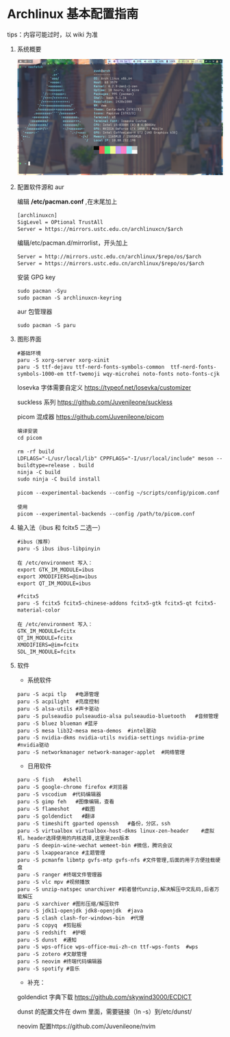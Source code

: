 # Archlinux 基本配置指南

tips：内容可能过时，以 wiki 为准

1. 系统概要

   ![alt ](./demo.png)

2. 配置软件源和 aur

   编辑 **/etc/pacman.conf** ,在末尾加上

   ```
   [archlinuxcn]
   SigLevel = OPtional TrustAll
   Server = https://mirrors.ustc.edu.cn/archlinuxcn/$arch
   ```

   编辑/etc/pacman.d/mirrorlist，开头加上

   ```
   Server = http://mirrors.ustc.edu.cn/archlinux/$repo/os/$arch
   Server = https://mirrors.ustc.edu.cn/archlinux/$repo/os/$arch
   ```

   安装 GPG key

   ```
   sudo pacman -Syu
   sudo pacman -S archlinuxcn-keyring
   ```

   aur 包管理器

   ```
   sudo pacman -S paru
   ```

3. 图形界面

   ```
   #基础环境
   paru -S xorg-server xorg-xinit
   paru -S ttf-dejavu ttf-nerd-fonts-symbols-common  ttf-nerd-fonts-symbols-1000-em ttf-twemoji wqy-microhei noto-fonts noto-fonts-cjk
   ```

   Iosevka 字体需要自定义
   https://typeof.net/Iosevka/customizer

   suckless 系列
   https://github.com/Juvenileone/suckless

   picom 混成器
   https://github.com/Juvenileone/picom

   ```
   编译安装
   cd picom

   rm -rf build
   LDFLAGS="-L/usr/local/lib" CPPFLAGS="-I/usr/local/include" meson --buildtype=release . build
   ninja -C build
   sudo ninja -C build install

   picom --experimental-backends --config ~/scripts/config/picom.conf

   使用
   picom --experimental-backends --config /path/to/picom.conf
   ```

4. 输入法（ibus 和 fcitx5 二选一）

   ```
   #ibus（推荐）
   paru -S ibus ibus-libpinyin

   在 /etc/environment 写入：
   export GTK_IM_MODULE=ibus
   export XMODIFIERS=@im=ibus
   export QT_IM_MODULE=ibus
   ```

   ```
   #fcitx5
   paru -S fcitx5 fcitx5-chinese-addons fcitx5-gtk fcitx5-qt fcitx5-material-color

   在 /etc/environment 写入：
   GTK_IM_MODULE=fcitx
   QT_IM_MODULE=fcitx
   XMODIFIERS=@im=fcitx
   SDL_IM_MODULE=fcitx
   ```

5. 软件

   - 系统软件

   ```
   paru -S acpi tlp   #电源管理
   paru -S acpilight  #亮度控制
   paru -S alsa-utils #声卡驱动
   paru -S pulseaudio pulseaudio-alsa pulseaudio-bluetooth   #音频管理
   paru -S bluez blueman #蓝牙
   paru -S mesa lib32-mesa mesa-demos  #intel驱动
   paru -S nvidia-dkms nvidia-utils nvidia-settings nvidia-prime   #nvidia驱动
   paru -S networkmanager network-manager-applet  #网络管理
   ```

   - 日用软件

   ```
   paru -S fish   #shell
   paru -S google-chrome firefox #浏览器
   paru -S vscodium  #代码编辑器
   paru -S gimp feh   #图像编辑，查看
   paru -S flameshot    #截图
   paru -S goldendict   #翻译
   paru -S timeshift gparted openssh   #备份，分区，ssh
   paru -S virtualbox virtualbox-host-dkms linux-zen-header    #虚拟机，header选择使用的内核选择,这里是zen版本
   paru -S deepin-wine-wechat wemeet-bin #微信，腾讯会议
   paru -S lxappearance #主题管理
   paru -S pcmanfm libmtp gvfs-mtp gvfs-nfs #文件管理,后面的用于方便挂载硬盘
   paru -S ranger #终端文件管理器
   paru -S vlc mpv #视频播放
   paru -S unzip-natspec unarchiver #前者替代unzip,解决解压中文乱码,后者万能解压
   paru -S xarchiver #图形压缩/解压软件
   paru -S jdk11-openjdk jdk8-openjdk  #java
   paru -S clash clash-for-windows-bin  #代理
   paru -S copyq  #剪贴板
   paru -S redshift  #护眼
   paru -S dunst  #通知
   paru -S wps-office wps-office-mui-zh-cn ttf-wps-fonts  #wps
   paru -S zotero #文献管理
   paru -S neovim #终端代码编辑器
   paru -S spotify #音乐
   ```

   - 补充：

   goldendict 字典下载
   https://github.com/skywind3000/ECDICT

   dunst 的配置文件在 dwm 里面，需要链接（ln -s）到/etc/dunst/

   neovim 配置https://github.com/Juvenileone/nvim
